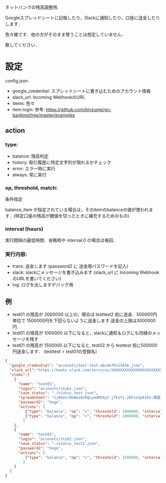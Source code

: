 
ネットバンクの残高調整用.

Googleスプレッドシートに記帳したり，Slackに通知したり，口座に送金したりします．

色々雑です．他の方がそのまま使うことは想定していません．

察してください．

# 設定

config.json

- google_credential: スプレッドシートに書き込むためのアカウント情報
- slack_url: Incoming WebhookのURL
- items: 色々
- item.login: 参考: https://github.com/binzume/go-banking/tree/master/examples

## action

### type:

- balance: 残高判定
- history: 取引履歴に特定文字列が現れるかチェック
- error: エラー時に実行
- always: 常に実行

### op, threshold, match:

条件指定

balance_item が指定されている場合は，そのitemのbalanceの値が使われます．(特定口座の残高が閾値を切ったときに補充するためのもの)

### interval (hours)

実行間隔の最低時間．省略時や interval:0 の場合は毎回．

### 実行内容:

- trans: 送金します (password2 に 送金用パスワードを記入)
- slack: slackにメッセージを書き込みます (slack_url に Incoming WebhookのURLを書いてください)
- log: ログを出しますデバッグ用

## 例

- test01 の残高が 2000000 以上の，場合は testtest2 宛に送金．500000円 単位で 1500000円を下回らないように送金します.送金の上限は3000000円.
- test01 の残高が 1000000 以下になると，slackに通知＆ログにも同様のメッセージを残す
- test01 の残高が 1500000 以下になると, test02 から testtest 宛に500000円送金します． (testtest = test01の登録名)

``` json
{
  "google_credential": "accounts/test-test-abcdef0123456.json",
  "slack_url":"https://hooks.slack.com/services/XXXXXXXXXXXXXXXXXXXXXXXX",
  "items":[
    {
      "name": "test01",
      "login": "accounts/stub1.json",
      "save_status": "./status_test.json",
      "spreadsheet": "1j8bUzrOm0po9xMqLymdMS4y2-jfEoTi-2DF1o2p61Eo:履歴",
      "password2": "hoge",
      "actions": [
         {"type": "balance", "op": ">", "threshold": 2000000, "interval":240, "trans": {"target": "testtest2", "base":1500000, "unit":500000, "limit":3000000}},
         {"type": "balance", "op": "<", "threshold": 1000000, "interval":24, "slack": {"message": "test < 1000000"}, "log": {"message": "test < 1000000"}}
        ]
    },
    {
      "name": "test02",
      "login": "accounts/stub2.json",
      "save_status": "./status_test2.json",
      "password2": "hoge",
      "actions": [
         {"type": "balance", "op": "<", "threshold": 1500000, "interval":240, "balance_item":"test01", "trans": {"target": "testtest", "amount":500000, "limit":1000000}}
        ]
    }
  ]
}
```
